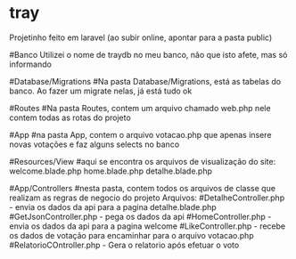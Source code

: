 # tray

Projetinho feito em laravel
(ao subir online, apontar para a pasta public)

#Banco
Utilizei o nome de traydb no meu banco, não que isto afete, mas só informando

#Database/Migrations
#Na pasta Database/Migrations, está as tabelas do banco. 
Ao fazer um migrate nelas, já está tudo ok

#Routes
#Na pasta Routes, contem um arquivo chamado web.php
nele contem todas as rotas do projeto

#App
#na pasta App, contem o arquivo votacao.php 
que apenas insere novas votações e faz alguns selects no banco

#Resources/View
#aqui se encontra os arquivos de visualização do site: 
welcome.blade.php
home.blade.php
detalhe.blade.php

#App/Controllers
#nesta pasta, contem todos os arquivos de classe que realizam as regras de negocio do projeto
Arquivos:
#DetalheController.php - envia os dados da api para a pagina detalhe.blade.php
#GetJsonController.php - pega os dados da api
#HomeController.php - envia os dados da api para a pagina welcome
#LikeController.php - recebe os dados de votação para encaminhar para o arquivo votacao.php
#RelatorioCOntroller.php - Gera o relatorio após efetuar o voto

  


